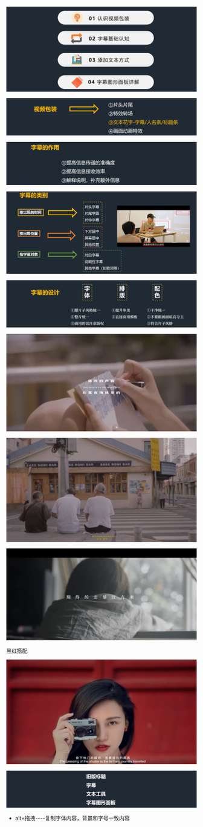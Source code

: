![](../../../../assets/2024-03-24-21-12-17-image.png)

![](../../../../assets/2024-03-24-21-12-51-image.png)

![](../../../../assets/2024-03-24-21-16-39-image.png)

![](../../../../assets/2024-03-24-21-19-14-image.png)

![](../../../../assets/2024-03-24-21-34-12-image.png)

![](../../../../assets/2024-03-24-21-45-30-image.png)

![](../../../../assets/2024-03-24-21-46-00-image.png)

![](../../../../assets/2024-03-24-21-48-34-image.png)

黑红搭配

![](../../../../assets/2024-03-24-21-50-38-image.png)

![](../../../../assets/2024-03-24-21-52-18-image.png)

- alt+拖拽----复制字体内容，背景和字号一致内容
